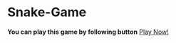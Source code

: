 # Snake-Game
**You can play this game by following button**
[Play Now!](https://geshman1323.github.io/Snake-Game)
